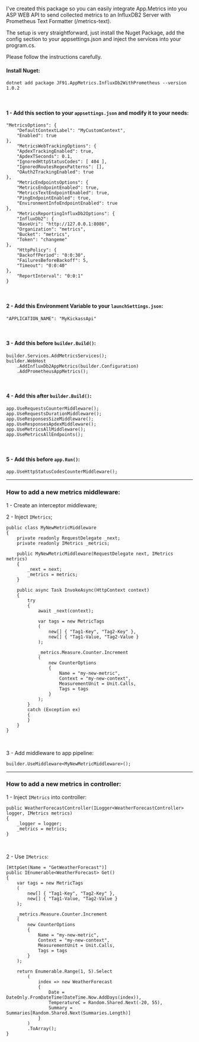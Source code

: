 I've created this package so you can easily integrate App.Metrics into you ASP WEB API to send collected metrics to an InfluxDB2 Server with Prometheus Text Formatter (/metrics-text). 

The setup is very straightforward, just install the Nuget Package, add the config section to your appsettings.json and inject the services into your program.cs. 

Please follow the instructions carefully.

#### Install Nuget:
```
dotnet add package JF91.AppMetrics.InfluxDb2WithPrometheus --version 1.0.2
```

<br>

#### 1 - Add this section to your ```appsettings.json``` and modify it to your needs:

```
"MetricsOptions": {
    "DefaultContextLabel": "MyCustomContext",
    "Enabled": true
},
    "MetricsWebTrackingOptions": {
    "ApdexTrackingEnabled": true,
    "ApdexTSeconds": 0.1,
    "IgnoredHttpStatusCodes": [ 404 ],
    "IgnoredRoutesRegexPatterns": [],
    "OAuth2TrackingEnabled": true
},
    "MetricEndpointsOptions": {
    "MetricsEndpointEnabled": true,
    "MetricsTextEndpointEnabled": true,
    "PingEndpointEnabled": true,
    "EnvironmentInfoEndpointEnabled": true
},
    "MetricsReportingInfluxDb2Options": {
    "InfluxDb2": {
    "BaseUri": "http://127.0.0.1:8086",
    "Organization": "metrics",
    "Bucket": "metrics",
    "Token": "changeme"
},
    "HttpPolicy": {
    "BackoffPeriod": "0:0:30",
    "FailuresBeforeBackoff": 5,
    "Timeout": "0:0:40"
},
    "ReportInterval": "0:0:1"
}
```

<br>

#### 2 - Add this Environment Variable to your ```launchSettings.json```:
```
"APPLICATION_NAME": "MyKickassApi"
```

<br>

#### 3 - Add this before ```builder.Build()```:
```
builder.Services.AddMetricsServices();
builder.WebHost
    .AddInfluxDb2AppMetrics(builder.Configuration)
    .AddPrometheusAppMetrics();
```

<br>

#### 4 - Add this after ```builder.Build()```:
```
app.UseRequestsCounterMiddleware();
app.UseRequestsDurationMiddleware();
app.UseResponsesSizeMiddleware();
app.UseResponsesApdexMiddleware();
app.UseMetricsAllMiddleware();
app.UseMetricsAllEndpoints();
```

<br>

#### 5 - Add this before ```app.Run()```:
```
app.UseHttpStatusCodesCounterMiddleware();
```

---


### How to add a new metrics middleware:

1 - Create an interceptor middleware;

2 - Inject ```IMetrics```;

```
public class MyNewMetricMiddleware
{
    private readonly RequestDelegate _next;
    private readonly IMetrics _metrics;

    public MyNewMetricMiddleware(RequestDelegate next, IMetrics metrics)
    {
        _next = next;
        _metrics = metrics;
    }

    public async Task InvokeAsync(HttpContext context)
    {
        try
        {
            await _next(context);

            var tags = new MetricTags
            (
                new[] { "Tag1-Key", "Tag2-Key" },
                new[] { "Tag1-Value, "Tag2-Value }
            );

            _metrics.Measure.Counter.Increment
            (
                new CounterOptions
                {
                    Name = "my-new-metric",
                    Context = "my-new-context",
                    MeasurementUnit = Unit.Calls,
                    Tags = tags
                }
            );
        }
        catch (Exception ex)
        {
        }
    }
}
```

<br>

3 - Add middleware to app pipeline:
```
builder.UseMiddleware<MyNewMetricMiddleware>();
```

---

### How to add a new metrics in controller:
1 - Inject ```IMetrics``` into controller:

```
public WeatherForecastController(ILogger<WeatherForecastController> logger, IMetrics metrics)
{
    _logger = logger;
    _metrics = metrics;
}
```

<br>

2 - Use ```IMetrics```:
```
[HttpGet(Name = "GetWeatherForecast")]
public IEnumerable<WeatherForecast> Get()
{
    var tags = new MetricTags
    (
        new[] { "Tag1-Key", "Tag2-Key" },
        new[] { "Tag1-Value, "Tag2-Value }
    );
    
    _metrics.Measure.Counter.Increment
    (
        new CounterOptions
        {
            Name = "my-new-metric",
            Context = "my-new-context",
            MeasurementUnit = Unit.Calls,
            Tags = tags
        }
    );

    return Enumerable.Range(1, 5).Select
        (
            index => new WeatherForecast
            {
                Date = DateOnly.FromDateTime(DateTime.Now.AddDays(index)),
                TemperatureC = Random.Shared.Next(-20, 55),
                Summary = Summaries[Random.Shared.Next(Summaries.Length)]
            }
        )
        .ToArray();
}
```
